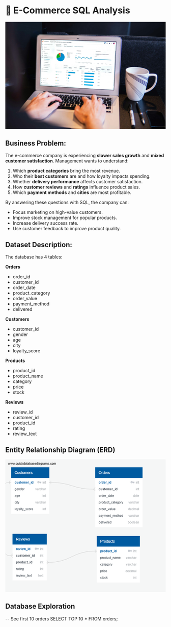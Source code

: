 # 🛒 E-Commerce SQL Analysis
![](ecommerce.jpg)
## Business Problem:
The e-commerce company is experiencing **slower sales growth** and **mixed customer satisfaction**.
Management wants to understand:
1. Which **product categories** bring the most revenue.
2. Who their **best customers** are and how loyalty impacts spending.
3. Whether **delivery performance** affects customer satisfaction.
4. How **customer reviews** and **ratings** influence product sales.
5. Which **payment methods** and **cities** are most profitable.

By answering these questions with SQL, the company can:
- Focus marketing on high-value customers.
- Improve stock management for popular products.
- Increase delivery success rate.
- Use customer feedback to improve product quality.

## Dataset Description:
The database has 4 tables:

**Orders**
- order_id  
- customer_id  
- order_date  
- product_category  
- order_value  
- payment_method  
- delivered  

**Customers**
- customer_id  
- gender  
- age  
- city  
- loyalty_score  

**Products**
- product_id  
- product_name  
- category  
- price  
- stock  

**Reviews**
- review_id  
- customer_id  
- product_id  
- rating  
- review_text

## Entity Relationship Diagram (ERD)
![](ERD.png)

## Database Exploration
-- See first 10 orders
SELECT TOP 10 *
FROM orders;

